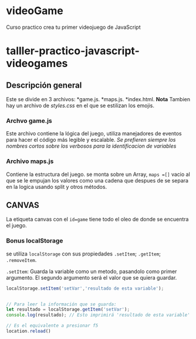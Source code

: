 # videoGame
Curso practico crea tu primer videojuego de JavaScript
# talller-practico-javascript-videogames

## Descripción general
Este se divide en 3 archivos:
    *game.js.
    *maps.js.
    *index.html.
**Nota** Tambien hay un archivo de *styles.css* en el que se estilizan los emojis.

### Archvo game.js
Este archivo contiene la lógica del juego, utiliza manejadores de eventos para hacer el código más legible y escalable. 
*Se prefieren siempre los nombres cortos sobre los verbosos para la identificacion de variables*

### Archivo maps.js
Contiene la estructura del juego.
se monta sobre un Array, `maps =[]` vacio al que se le empujan los valores como una cadena que despues de se separa en la logica usando split y otros métodos. 

## CANVAS
La etiqueta canvas con el `id=game` tiene todo el oleo de donde se encuentra el juego.

### Bonus localStorage
se utiliza `localStorage` con sus propiedades 
`.setItem`; `.getItem`; `.removeItem`.

`.setItem`: Guarda la variable como un metodo, pasandolo como primer argumento. El segundo argumento será el valor que se quiera guardar. 

```javascript 
localStorage.setItem('setVar','resultado de esta variable');


// Para leer la información que se guarda:
let resultado = localStorage.getItem('setVar');
console.log(resultado); // Esto imprimirá 'resultado de esta variable' en la consola.
```
``` javaScript
// Es el equivalente a presionar f5
location.reload() 

```
